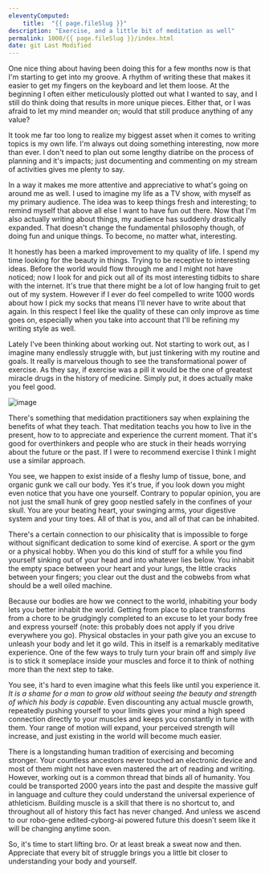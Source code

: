 ```yaml
---
eleventyComputed:
    title:  "{{ page.fileSlug }}"
description: "Exercise, and a little bit of meditation as well"
permalink: 1000/{{ page.fileSlug }}/index.html
date: git Last Modified
---
```


One nice thing about having been doing this for a few months now is that I'm starting to get into my groove. A rhythm of writing these that makes it easier to get my fingers on the keyboard and let them loose. At the beginning I often either meticulously plotted out what I wanted to say, and I still do think doing that results in more unique pieces. Either that, or I was afraid to let my mind meander on; would that still produce anything of any value?

It took me far too long to realize my biggest asset when it comes to writing topics is my own life. I'm always out doing something interesting, now more than ever. I don't need to plan out some lengthy diatribe on the process of planning and it's impacts; just documenting and commenting on my stream of activities gives me plenty to say.

In a way it makes me more attentive and appreciative to what's going on around me as well. I used to imagine my life as a TV show, with myself as my primary audience. The idea was to keep things fresh and interesting; to remind myself that above all else I want to have fun out there. Now that I'm also actually writing about things, my audience has suddenly drastically expanded. That doesn't change the fundamental philosophy though, of doing fun and unique things. To become, no matter what, interesting.

It honestly has been a marked improvement to my quality of life. I spend my time looking for the beauty in things. Trying to be receptive to interesting ideas. Before the world would flow through me and I might not have noticed; now I look for and pick out all of its most interesting tidbits to share with the internet. It's true that there might be a lot of low hanging fruit to get out of my system. However if I ever do feel compelled to write 1000 words about how I pick my socks that means I'll never have to write about that again. In this respect I feel like the quality of these can only improve as time goes on, especially when you take into account that I'll be refining my writing style as well.

Lately I've been thinking about working out. Not starting to work out, as I imagine many endlessly struggle with, but just tinkering with my routine and goals. It really is marvelous though to see the transformational power of exercise. As they say, if exercise was a pill it would be the one of greatest miracle drugs in the history of medicine. Simply put, it does actually make you feel good.

![image](https://imageproxy.ifunny.co/crop:x-20,resize:640x,quality:90x75/images/f9169dda6e96f24834cf9dfc5caa6e3fe4503db425a51889abdbb8487938001c_1.jpg)

There's something that medidation practitioners say when explaining the benefits of what they teach. That meditation teachs you how to live in the present, how to to appreciate and experience the current moment. That it's good for overthinkers and people who are stuck in their heads worrying about the future or the past. If I were to recommend exercise I think I might use a similar approach.

You see, we happen to exist inside of a fleshy lump of tissue, bone, and organic gunk we call our body. Yes it's true, if you look down you might even notice that you have one yourself. Contrary to popular opinion, you are not just the small hunk of grey goop nestled safely in the confines of your skull. You are your beating heart, your swinging arms, your digestive system and your tiny toes. All of that is you, and all of that can be inhabited.

There's a certain connection to our phisicality that is impossible to forge without significant dedication to some kind of exercise. A sport or the gym or a physical hobby. When you do this kind of stuff for a while you find yourself sinking out of your head and into whatever lies below. You inhabit the empty space between your heart and your lungs, the little cracks between your fingers; you clear out the dust and the cobwebs from what should be a well oiled machine.

Because our bodies are how we connect to the world, inhabiting your body lets you better inhabit the world. Getting from place to place transforms from a chore to be grudgingly completed to an excuse to let your body free and express yourself (note: this probably does not apply if you drive everywhere you go). Physical obstacles in your path give you an excuse to unleash your body and let it go wild. This in itself is a remarkably meditative experience. One of the few ways to truly turn your brain off and simply _live_ is to stick it someplace inside your muscles and force it to think of nothing more than the next step to take.

You see, it's hard to even imagine what this feels like until you experience it. _It is a shame for a man to grow old without seeing the beauty and strength of which his body is capable_. Even discounting any actual muscle growth, repeatedly pushing yourself to your limits gives your mind a high speed connection directly to your muscles and keeps you constantly in tune with them. Your range of motion will expand, your perceived strength will increase, and just existing in the world will become much easier.

There is a longstanding human tradition of exercising and becoming stronger. Your countless ancestors never touched an electronic device and most of them might not have even mastered the art of reading and writing. However, working out is a common thread that binds all of humanity. You could be transported 2000 years into the past and despite the massive gulf in language and culture they could understand the universal experience of athleticism. Building muscle is a skill that there is no shortcut to, and throughout all of history this fact has never changed. And unless we ascend to our robo-gene edited-cyborg-ai powered future this doesn't seem like it will be changing anytime soon.

So, it's time to start lifting bro. Or at least break a sweat now and then. Appreciate that every bit of struggle brings you a little bit closer to understanding your body and yourself.